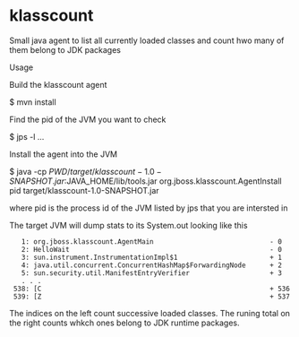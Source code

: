 # klasscount

Small java agent to list all currently loaded classes and count hwo
many of them belong to JDK packages

Usage

Build the klasscount agent

$ mvn install

Find the pid of the JVM you want to check

$ jps -l
...

Install the agent into the JVM

$ java -cp $PWD/target/klasscount-1.0-SNAPSHOT.jar:$JAVA_HOME/lib/tools.jar org.jboss.klasscount.AgentInstall pid target/klasscount-1.0-SNAPSHOT.jar

where pid is the process id of the JVM listed by jps that you are intersted in

The target JVM will dump stats to its System.out looking like this

       1: org.jboss.klasscount.AgentMain                             - 0       
       2: HelloWait                                                  - 0       
       3: sun.instrument.InstrumentationImpl$1                       + 1       
       4: java.util.concurrent.ConcurrentHashMap$ForwardingNode      + 2       
       5: sun.security.util.ManifestEntryVerifier                    + 3       
       . . .
     538: [C                                                         + 536
     539: [Z                                                         + 537     

The indices on the left count successive loaded classes. The runing
total on the right counts whkch ones belong to JDK runtime packages.
